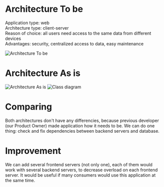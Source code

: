 # Architecture To be  

Application type: web  
Architecture type: client-server  
Reason of choice: all users need access to the same data from different devices  
Advantages: security, centralized access to data, easy maintenance  

![Architecture To be](https://github.com/L1ttl3S1st3r/wannait/blob/master/Documents/Design/ComponentsAndDeployment/components.jpg)

# Architecture As is  

![Architecture As is](https://github.com/L1ttl3S1st3r/wannait/blob/master/Documents/Design/ComponentsAndDeployment/components.jpg)
![Class diagram](https://github.com/L1ttl3S1st3r/wannait/blob/master/Documents/Design/ComponentsAndDeployment/components.jpg)

# Comparing

Both architectures don't have any differencies, because previous developer (our Product Owner) made application how it needs to be. We can do one thing: check and fix dependencies between backend servers and database.

# Improvement

We can add several frontend servers (not only one), each of them would work with several backend servers, to decrease overload on each frontend server. It would be useful if many consumers would use this application at the same time.
